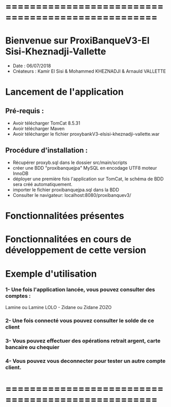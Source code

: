 # ===================================================

# Bienvenue sur ProxiBanqueV3-El Sisi-Kheznadji-Vallette
* Date : 06/07/2018
* Créateurs : Kamir El Sisi & Mohammed KHEZNADJI & Arnauld VALLETTE 

# Lancement de l'application

## Pré-requis :

* Avoir télécharger TomCat 8.5.31
* Avoir télécharger Maven
* Avoir télécharger le fichier proxybankV3-elsisi-kheznadji-vallette.war

## Procédure d'installation :

* Récupérer proxyb.sql dans le dossier src/main/scripts
* créer une BDD "proxibanquejpa" MySQL en encodage UTF8 moteur InnoDB
* déployer une première fois l'application sur TomCat, le schéma de BDD sera créé automatiquement.
* importer le fichier proxibanquejpa.sql dans la BDD
* Consulter le navigateur: localhost:8080/proxibanquev3/

# Fonctionnalitées présentes

# Fonctionnalitées en cours de développement de cette version

# Exemple d'utilisation
### 1- Une fois l'application lancée, vous pouvez consulter des comptes :
Lamine ou Lamine LOLO - Zidane ou Zidane ZOZO
### 2- Une fois connecté vous pouvez consulter le solde de ce client
### 3- Vous pouvez effectuer des opérations retrait argent, carte bancaire ou chequier
### 4- Vous pouvez vous deconnecter pour tester un autre compte client.

# ===================================================
